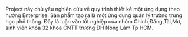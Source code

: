 Project này chủ yếu nghiên cứu về quy trình thiết kế một ứng dụng theo hướng Enterprise.
Sản phẩm tạo ra là một ứng dụng quản lý trường trung học phổ thông.
Đây là luận văn tốt nghiệp của nhóm Chinh,Đăng,Tài,Mơ, sinh viên khóa 32 khoa CNTT trường ĐH Nông Lâm Tp HCM.